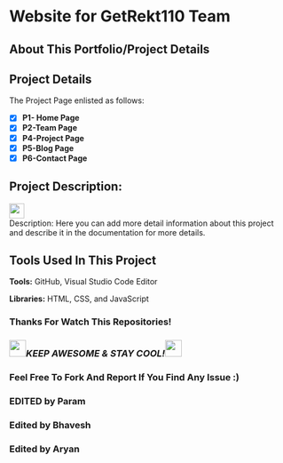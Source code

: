# </a>Website for GetRekt110 Team


## About This Portfolio/Project Details


## Project Details

The Project Page enlisted as follows:

- [x] **P1- Home Page**
- [x] **P2-Team Page**
- [x] **P4-Project Page**
- [x] **P5-Blog Page**
- [x] **P6-Contact Page**

## Project Description:

<img height="27" src="https://img.shields.io/badge/Level 1 - Beginner-green.svg?&style=for-the-badge&logo=TheSparksFoundation&logoColor=blue"/>

<br/>
Description: Here you can add more detail information about this project and describe it in the documentation for more details.

## Tools Used In This Project

**Tools:** GitHub, Visual Studio Code Editor

**Libraries:** HTML, CSS, and JavaScript



### Thanks For Watch This Repositories!

### <img src="https://media.giphy.com/media/WUlplcMpOCEmTGBtBW/giphy.gif" width="30"><i>KEEP AWESOME & STAY COOL!</i><img src="https://media.giphy.com/media/WUlplcMpOCEmTGBtBW/giphy.gif" width="30">

### Feel Free To Fork And Report If You Find Any Issue :)
### EDITED by Param
### Edited by Bhavesh
### Edited by Aryan
